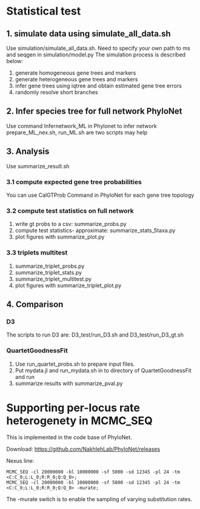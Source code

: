 # Statistical test
## 1. simulate data using simulate_all_data.sh
Use simulation/simulate_all_data.sh.  Need to specify your own path to ms and seqgen in simulation/model.py
The simulation process is described below:
1. generate homogeneous gene trees and markers
2. generate heterogeneous gene trees and markers
3. infer gene trees using iqtree and obtain estimated gene tree errors
4. randomly resolve short branches 

## 2. Infer species tree for full network PhyloNet
Use command Infernetwork_ML in Phylonet to infer network
prepare_ML_nex.sh, run_ML.sh are two scripts may help

## 3. Analysis 
Use summarize_result.sh

### 3.1 compute expected gene tree probabilities
You can use CalGTProb Command in PhyloNet for each gene tree topology

### 3.2 compute test statistics on full network

1. write gt probs to a csv: summarize_probs.py
2. compute test statistics- approximate: summarize_stats_5taxa.py
3. plot figures with summarize_plot.py

### 3.3 triplets multitest 
1. summarize_triplet_probs.py
2. summarize_triplet_stats.py
3. summarize_triplet_multitest.py
4. plot figures with summarize_triplet_plot.py

## 4. Comparison
### D3
The scripts to run D3 are: D3_test/run_D3.sh and D3_test/run_D3_gt.sh
### QuartetGoodnessFit
1. Use run_quartet_probs.sh to prepare input files.
2. Put mydata.jl and run_mydata.sh in to directory of QuartetGoodnessFit and run 
3. summarize results with summarize_pval.py

# Supporting per-locus rate heterogenety in MCMC_SEQ
This is implemented in the code base of PhyloNet.

Download:
https://github.com/NakhlehLab/PhyloNet/releases

Nexus line:
````
MCMC_SEQ -cl 20000000 -bl 10000000 -sf 5000 -sd 12345 -pl 24 -tm <C:C_0;L:L_0;R:R_0;Q:Q_0>; 
MCMC_SEQ -cl 20000000 -bl 10000000 -sf 5000 -sd 12345 -pl 24 -tm <C:C_0;L:L_0;R:R_0;Q:Q_0> -murate; 
````

The -murate switch is to enable the sampling of varying substitution rates.
